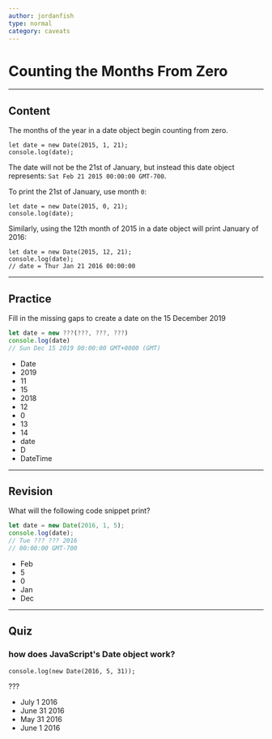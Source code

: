 ```yaml
---
author: jordanfish
type: normal
category: caveats
---
```


# Counting the Months From Zero


---

## Content

The months of the year in a date object begin counting from zero.

```plain-text
let date = new Date(2015, 1, 21);
console.log(date);
```

The date will not be the 21st of January, but instead this date object represents: `Sat Feb 21 2015 00:00:00 GMT-700`.

To print the 21st of January, use month `0`:

```plain-text
let date = new Date(2015, 0, 21);
console.log(date);
```

Similarly, using the 12th month of 2015 in a date object will print January of 2016:

```plain-text
let date = new Date(2015, 12, 21);
console.log(date);
// date = Thur Jan 21 2016 00:00:00
```


---

## Practice

Fill in the missing gaps to create a date on the 15 December 2019

```javascript
let date = new ???(???, ???, ???)
console.log(date)
// Sun Dec 15 2019 00:00:00 GMT+0000 (GMT)
```

- Date
- 2019
- 11
- 15
- 2018
- 12
- 0
- 13
- 14
- date
- D
- DateTime


---

## Revision

What will the following code snippet print?

```javascript
let date = new Date(2016, 1, 5);
console.log(date);
// Tue ??? ??? 2016
// 00:00:00 GMT-700
```

- Feb
- 5
- 0
- Jan
- Dec


---

## Quiz

### how does JavaScript's Date object work?


```plain-text
console.log(new Date(2016, 5, 31));
```

???

- July 1 2016
- June 31 2016
- May 31 2016
- June 1 2016
 
